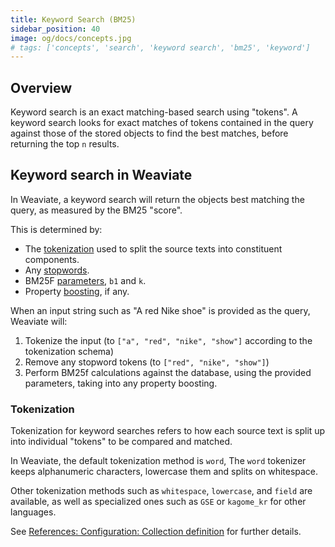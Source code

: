 ```yaml
---
title: Keyword Search (BM25)
sidebar_position: 40
image: og/docs/concepts.jpg
# tags: ['concepts', 'search', 'keyword search', 'bm25', 'keyword']
---
```


## Overview

Keyword search is an exact matching-based search using "tokens". A keyword search looks for exact matches of tokens contained in the query against those of the stored objects to find the best matches, before returning the top `n` results.

## Keyword search in Weaviate

In Weaviate, a keyword search will return the objects best matching the query, as measured by the BM25 "score".

This is determined by:

- The [tokenization](#tokenization) used to split the source texts into constituent components.
- Any [stopwords](../../config-refs/schema/index.md#stopwords-stopword-lists).
- BM25F [parameters](#bm25-parameters), `b1` and `k`.
- Property [boosting](#property-boosting), if any.

When an input string such as "A red Nike shoe" is provided as the query, Weaviate will:

1. Tokenize the input (to `["a", "red", "nike", "show"]` according to the tokenization schema)
2. Remove any stopword tokens (to `["red", "nike", "show"]`)
3. Perform BM25f calculations against the database, using the provided parameters, taking into any property boosting.


### Tokenization

Tokenization for keyword searches refers to how each source text is split up into individual "tokens" to be compared and matched.

In Weaviate, the default tokenization method is `word`, The `word` tokenizer keeps alphanumeric characters, lowercase them and splits on whitespace.

Other tokenization methods such as `whitespace`, `lowercase`, and `field` are available, as well as specialized ones such as `GSE` or `kagome_kr` for other languages.

See [References: Configuration: Collection definition](../../config-refs/schema/index.md#tokenization) for further details.
